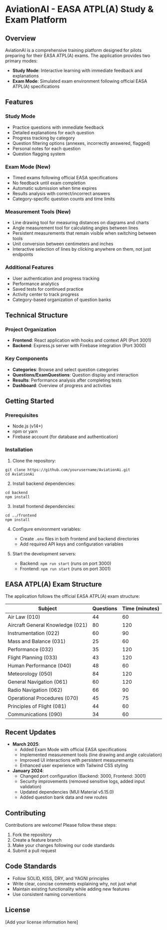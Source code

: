 # AviationAI - EASA ATPL(A) Study & Exam Platform

## Overview
AviationAI is a comprehensive training platform designed for pilots preparing for their EASA ATPL(A) exams. The application provides two primary modes:

- **Study Mode**: Interactive learning with immediate feedback and explanations
- **Exam Mode**: Simulated exam environment following official EASA ATPL(A) specifications

## Features

### Study Mode
- Practice questions with immediate feedback
- Detailed explanations for each question
- Progress tracking by category
- Question filtering options (annexes, incorrectly answered, flagged)
- Personal notes for each question
- Question flagging system

### Exam Mode (New)
- Timed exams following official EASA specifications
- No feedback until exam completion
- Automatic submission when time expires
- Results analysis with correct/incorrect answers
- Category-specific question counts and time limits

### Measurement Tools (New)
- Line drawing tool for measuring distances on diagrams and charts
- Angle measurement tool for calculating angles between lines
- Persistent measurements that remain visible when switching between tools
- Unit conversion between centimeters and inches
- Interactive selection of lines by clicking anywhere on them, not just endpoints

### Additional Features
- User authentication and progress tracking
- Performance analytics
- Saved tests for continued practice
- Activity center to track progress
- Category-based organization of question banks

## Technical Structure

### Project Organization
- **Frontend**: React application with hooks and context API (Port 3001)
- **Backend**: Express.js server with Firebase integration (Port 3000)

### Key Components
- **Categories**: Browse and select question categories
- **Questions/ExamQuestions**: Question display and interaction
- **Results**: Performance analysis after completing tests
- **Dashboard**: Overview of progress and activities

## Getting Started

### Prerequisites
- Node.js (v14+)
- npm or yarn
- Firebase account (for database and authentication)

### Installation

1. Clone the repository:
```
git clone https://github.com/yourusername/AviationAi.git
cd AviationAi
```

2. Install backend dependencies:
```
cd backend
npm install
```

3. Install frontend dependencies:
```
cd ../frontend
npm install
```

4. Configure environment variables:
   - Create `.env` files in both frontend and backend directories
   - Add required API keys and configuration variables

5. Start the development servers:
   - Backend: `npm run start` (runs on port 3000)
   - Frontend: `npm run start` (runs on port 3001)

## EASA ATPL(A) Exam Structure
The application follows the official EASA ATPL(A) exam structure:

| Subject | Questions | Time (minutes) |
|---------|-----------|----------------|
| Air Law (010) | 44 | 60 |
| Aircraft General Knowledge (021) | 80 | 120 |
| Instrumentation (022) | 60 | 90 |
| Mass and Balance (031) | 25 | 60 |
| Performance (032) | 35 | 120 |
| Flight Planning (033) | 43 | 120 |
| Human Performance (040) | 48 | 60 |
| Meteorology (050) | 84 | 120 |
| General Navigation (061) | 60 | 120 |
| Radio Navigation (062) | 66 | 90 |
| Operational Procedures (070) | 45 | 75 |
| Principles of Flight (081) | 44 | 60 |
| Communications (090) | 34 | 60 |

## Recent Updates
- **March 2025**: 
  - Added Exam Mode with official EASA specifications
  - Implemented measurement tools (line drawing and angle calculation)
  - Improved UI interactions with persistent measurements
  - Enhanced user experience with Tailwind CSS styling
- **January 2024**: 
  - Changed port configuration (Backend: 3000, Frontend: 3001)
  - Security improvements (removed sensitive logs, added input validation)
  - Updated dependencies (MUI Material v5.15.0)
  - Added question bank data and new routes

## Contributing
Contributions are welcome! Please follow these steps:
1. Fork the repository
2. Create a feature branch
3. Make your changes following our code standards
4. Submit a pull request

## Code Standards
- Follow SOLID, KISS, DRY, and YAGNI principles
- Write clear, concise comments explaining why, not just what
- Maintain existing functionality while adding new features
- Use consistent naming conventions

## License
[Add your license information here]
